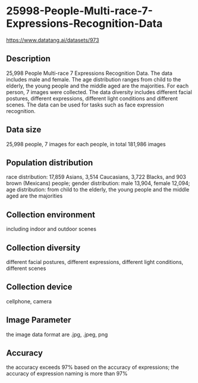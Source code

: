 # 25998-People-Multi-race-7-Expressions-Recognition-Data
https://www.datatang.ai/datasets/973

## Description
25,998 People Multi-race 7 Expressions Recognition Data. The data includes male and female. The age distribution ranges from child to the elderly, the young people and the middle aged are the majorities. For each person, 7 images were collected. The data diversity includes different facial postures, different expressions, different light conditions and different scenes. The data can be used for tasks such as face expression recognition.

## Data size
25,998 people, 7 images for each people, in total 181,986 images

## Population distribution
race distribution: 17,859 Asians, 3,514 Caucasians, 3,722 Blacks, and 903 brown (Mexicans) people; gender distribution: male 13,904, female 12,094; age distribution: from child to the elderly, the young people and the middle aged are the majorities

## Collection environment
including indoor and outdoor scenes

## Collection diversity
different facial postures, different expressions, different light conditions, different scenes

## Collection device
cellphone, camera

## Image Parameter
the image data format are .jpg, .jpeg, png

## Accuracy
the accuracy exceeds 97% based on the accuracy of expressions; the accuracy of expression naming is more than 97%
